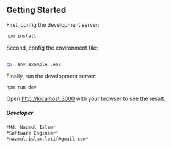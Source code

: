 ## Getting Started
First, config the development server:

```bash
npm install
```
Second, config the environment file:

```bash

cp .env.example .env
```

Finally, run the development server:

```bash
npm run dev
```

Open [http://localhost:3000](http://localhost:3000) with your browser to see the result.



##### Developer
```bash
*Md. Nazmul Islam*
*Software Engineer*
*nazmul.islam.lotif@gmail.com*
```

